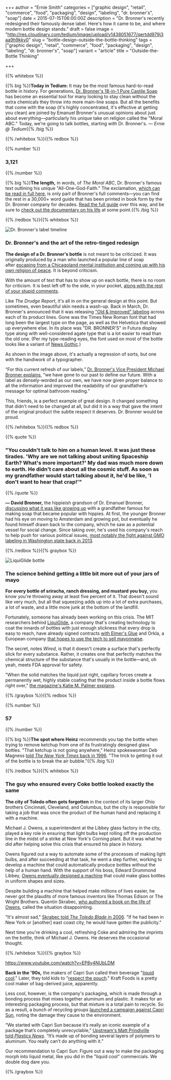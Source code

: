 +++
author = "Ernie Smith"
categories = ["graphic design", "retail", "commerce", "food", "packaging", "design", "labeling", "dr. bronner's", "soap"]
date = 2015-07-15T06:00:00Z
description = "Dr. Bronner's recently redesigned their famously dense label. Here's how it came to be, and where modern bottle design stands."
draft = false
image = "http://res.cloudinary.com/tedium/image/upload/v1438051677/qertdd979j3aa9h9kky0"
slug = "bottle-design-outside-the-bottle-thinking"
tags = ["graphic design", "retail", "commerce", "food", "packaging", "design", "labeling", "dr. bronner's", "soap"]
variant = "article"
title = "Outside-the-Bottle Thinking"

+++

{{% whitebox %}}

{{% big %}}**Today in Tedium:** It may be the most famous hard-to-read bottle in history. For generations, [Dr. Bronner's 18-in-1 Pure Castile Soap](http://amzn.to/1HuCvm3) has become an essential tool for many looking to stay clean without the extra chemicals they throw into more main-line soaps. But all the benefits that come with the soap (it's highly concentrated, it's effective at getting you clean) are joined by Emanuel Bronner's unusual opinions about just about everything—particularly his unique take on religion called the "Moral ABC." Today, we're going to talk bottles, starting with Dr. Bronner's. _— Ernie @ Tedium_{{% /big %}}

{{% /whitebox %}}{{% redbox %}}

{{% number %}}
### 3,121
{{% /number %}}

{{% big %}}**The length,** in words, of _The Moral ABC_, Dr. Bronner's famous text outlining his unique "All-One-God-Faith." The exclamation, [which can be read in full here](http://www.subgenius.com/updates/5-99news/X0007_BRONNER.txt.html), is only part of Bronner's full comments—you can find the rest in a 30,000+ word guide that has been printed in book form by the Dr. Bronner company for decades. [Read the full guide](https://www.drbronner.com/wp-content/uploads/2015/02/Moral-ABC-2015-Edition.pdf) over this way, and be sure to [check out the documentary on his life](http://magicsoapbox.vhx.tv/) at some point.{{% /big %}}

{{% /redbox %}}{{% whitebox %}}

![Dr. Bronner's label timeline](http://res.cloudinary.com/tedium/image/upload/v1437862274/myeeokiawng5bwvib4cz.jpg)

### Dr. Bronner's and the art of the retro-tinged redesign

**The design of a Dr. Bronner's bottle** is not meant to be criticized. It was originally produced by a man who launched a popular line of soap after [escaping from a Chicagoland mental institution and coming up with his own religion of peace](https://www.drbronner.com/our-story/timeline/). It is beyond criticism.

With the amount of text that has to show up on each bottle, there is no room for criticism. It is best left off to the side, in your pocket, [along with the rest of your stupid comments](https://www.youtube.com/watch?v=uu7uBD8J9Iw).

Like _The Drudge Report_, it's all in on the general design at this point. But sometimes, even beautiful skin needs a wash-up. Back in March, Dr. Bronner's announced that it was releasing ["Old & Improved" labeling](https://www.drbronner.com/wp-content/uploads/2015/03/Label_Evolution_Timeline.pdf) across each of its product lines. Gone was the Times New Roman font that had long been the largest type on the page, as well as the Helvetica that showed up everywhere else. In its place was "DR. BRONNER'S" in Futura display type along with well-considered agate type that is a lot easier to read than the old one. (Per my type-reading eyes, the font used on most of the bottle looks like a variant of [News Gothic](https://www.myfonts.com/fonts/mti/news-gothic-mt/).)

As shown in the image above, it's actually a regression of sorts, but one with the handiwork of a typographer.

“For this current refresh of our labels,” [Dr. Bronner's Vice President Michael Bronner explains](https://www.drbronner.com/media-center/united-states/press-releases/dr-bronners-announces-new-old-improved-labels-across-all-product-lines/), “we have gone to our past to define our future. With a label as densely-worded as our own, we have now given proper balance to all the information and improved the readability of our grandfather’s message for optimal bathroom reading.”

This, friends, is a perfect example of great design. It changed something that didn't need to be changed at all, but did it in a way that gave the intent of the original product the subtle respect it deserves. Dr. Bronner would be proud.

{{% /whitebox %}}{{% redbox %}}

{{% quote %}}
### "You couldn't talk to him on a human level. It was just these tirades. 'Why are we not talking about uniting Spaceship Earth? What's more important?' My dad was much more down to earth. He didn't care about all the cosmic stuff. As soon as my grandfather would start talking about it, he'd be like, 'I don't want to hear that crap!'"
{{% /quote %}}

**— David Bronner,** the hippieish grandson of Dr. Emanuel Bronner, [discussing what it was like growing up](http://www.inc.com/magazine/201204/tom-foster/the-undiluted-genius-of-dr-bronners.html) with a grandfather famous for making soap that became popular with hippies. At first, the younger Bronner had his eye on moving to Amsterdam and growing pot, but eventually he found himself drawn back to the company, which he saw as a potential vessel for social change. Since taking over, he's used his company's reach to help push for various political issues, [most notably the fight against GMO labeling in Washington state back in 2013](http://www.motherjones.com/environment/2013/11/dr-bronners-soap-gmo-labeling-washington).

{{% /redbox %}}{{% graybox %}}

![LiquiGlide bottle](http://res.cloudinary.com/tedium/image/upload/v1437862818/mpniil7uuh6u9lwiet0z.gif)

### The science behind getting a little bit more out of your jars of mayo

**For every bottle of sriracha, ranch dressing, and mustard you buy,** you know you're throwing away at least five percent of it. That doesn't sound like very much, but all that squeezing adds up into a lot of extra purchases, a lot of waste, and a little more junk at the bottom of the landfill.

Fortunately, someone has already been working on this crisis. The MIT researchers behind [LiquiGlide](http://liquiglide.com/), a company that's creating technology to coat the innards of bottles with just enough slickness that every drop is easy to reach, have already signed contracts [with Elmer's Glue](http://liquiglide.com/wp-content/uploads/2015/03/150324-LiquiGlide-Elmers-Press-Release-Final.pdf) and Orkla, a European company [that hopes to use the tech to sell mayonnaise](http://www.bbc.com/news/technology-33344955).

The secret, notes _Wired_, is that it doesn't create a surface that's perfectly slick for every substance. Rather, it creates one that perfectly matches the chemical structure of the substance that's usually in the bottle—and, oh yeah, meets FDA approval for safety.

"When the solid matches the liquid just right, capillary forces create a permanently wet, highly stable coating that the product inside a bottle flows right over," [the magazine's Katie M. Palmer explains](http://www.wired.com/2015/07/physics-behind-no-stick-ketchup-mayo-bottles/).

{{% /graybox %}}{{% redbox %}}

{{% number %}}
### 57
{{% /number %}}

{{% big %}}**The spot where Heinz** recommends you tap the bottle when trying to remove ketchup from one of its frustratingly designed glass bottles. "That ketchup is not going anywhere," Heinz spokeswoman Deb Magness [told _The New York Times_ back in 1996](http://www.nytimes.com/1996/06/12/garden/getting-ketchup-to-pour.html). "The trick to getting it out of the bottle is to break the air bubble."{{% /big %}}

{{% /redbox %}}{{% whitebox %}}

### The guy who ensured every Coke bottle looked exactly the same

**The city of Toledo often gets forgotten** in the context of its larger Ohio brothers Cincinnati, Cleveland, and Columbus, but the city is responsible for taking a job that was once the product of the human hand and replacing it with a machine.

Michael J. Owens, a superintendent at the Libbey glass factory in the city, played a key role in ensuring that light bulbs kept rolling off the production line in the midst of a strike at New York's Corning plant. But it was what he did after helping solve this crisis that ensured his place in history.

Owens figured out a way to automate some of the processes of making light bulbs, and after succeeding at that task, he went a step further, working to develop a machine that could automatically produce bottles without the help of a human hand. With the support of his boss, Edward Drummond Libbey, [Owens eventually designed a machine](https://www.utoledo.edu/library/canaday/exhibits/oi/OIExhibit/Owens.htm) that could make glass bottles in uniform shapes and sizes.

Despite building a machine that helped make millions of lives easier, he never got the plaudits of more famous inventors like Thomas Edison or The Wright Brothers. Quentin Skrabec, [who authored a book on the life of Owens](http://amzn.to/1Gkoh5d), called the situation disappointing.

"It's almost sad," [Skrabec told _The Toledo Blade_ in 2006](http://amzn.to/1Gkoh5d). "If he had been in New York or [another] east coast city, he would have gotten the publicity."

Next time you're drinking a cool, refreshing Coke and admiring the imprints on the bottle, think of Michael J. Owens. He deserves the occasional thought.

{{% /whitebox %}}{{% graybox %}}

https://www.youtube.com/watch?v=EP8y4NUbLDM

**Back in the '90s,** the makers of Capri Sun called their beverage "[liquid cool](https://www.youtube.com/watch?v=EP8y4NUbLDM)." Later, they told kids to "[respect the pouch](https://www.youtube.com/watch?v=I-IeLZO-sdw)." Kraft Foods is a pretty cool maker of bag-derived juice, apparently.

Less cool, however, is the company's packaging, which is made through a bonding process that mixes together aluminum and plastic. It makes for an interesting packaging process, but that mixture is a total pain to recycle. So as a result, a bunch of recycling groups [launched a campaign against Capri Sun](http://makeittakeit.net/get-involved/take-action-2/), noting the damage they cause to the environment.

“We started with Capri Sun because it’s really an iconic example of a package that’s completely unrecyclable,” [Upstream's Matt Prindiville told _Plastics News_](http://www.plasticsnews.com/article/20140430/NEWS/140439993/consortium-targets-capri-sun-in-new-push-to-emphasize-recycling). “It’s made up of bonding several layers of polymers to aluminum. You really can’t do anything with it.”

Our recommendation to Capri Sun: Figure out a way to make the packaging morph into liquid metal, like you did in the "liquid cool" commercials. We double dog dare you.

{{% /graybox %}}